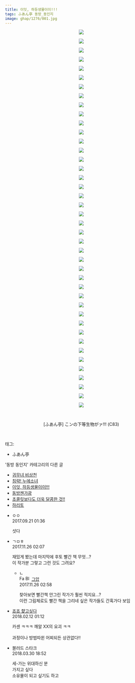 ```yaml
---
title: 이잇, 하등생물이이!!!
tags: ふあん亭 동방_동인지
image: ghap/1276/001.jpg
---
```

<div class="article">
<p style="text-align: center; clear: none; float: none;"><img src="{{ site.nasurl }}/ghap/1276/001.jpg"/></p>
<p style="text-align: center; clear: none; float: none;"><img src="{{ site.nasurl }}/ghap/1276/002.jpg"/></p>
<p style="text-align: center; clear: none; float: none;"><img src="{{ site.nasurl }}/ghap/1276/003.jpg"/></p>
<p style="text-align: center; clear: none; float: none;"><img src="{{ site.nasurl }}/ghap/1276/004.jpg"/></p>
<p style="text-align: center; clear: none; float: none;"><img src="{{ site.nasurl }}/ghap/1276/005.jpg"/></p>
<p style="text-align: center; clear: none; float: none;"><img src="{{ site.nasurl }}/ghap/1276/006.jpg"/></p>
<p style="text-align: center; clear: none; float: none;"><img src="{{ site.nasurl }}/ghap/1276/007.jpg"/></p>
<p style="text-align: center; clear: none; float: none;"><img src="{{ site.nasurl }}/ghap/1276/008.jpg"/></p>
<p style="text-align: center; clear: none; float: none;"><img src="{{ site.nasurl }}/ghap/1276/009.jpg"/></p>
<p style="text-align: center; clear: none; float: none;"><img src="{{ site.nasurl }}/ghap/1276/010.jpg"/></p>
<p style="text-align: center; clear: none; float: none;"><img src="{{ site.nasurl }}/ghap/1276/011.jpg"/></p>
<p style="text-align: center; clear: none; float: none;"><img src="{{ site.nasurl }}/ghap/1276/012.jpg"/></p>
<p style="text-align: center; clear: none; float: none;"><img src="{{ site.nasurl }}/ghap/1276/013.jpg"/></p>
<p style="text-align: center; clear: none; float: none;"><img src="{{ site.nasurl }}/ghap/1276/014.jpg"/></p>
<p style="text-align: center; clear: none; float: none;"><img src="{{ site.nasurl }}/ghap/1276/015.jpg"/></p>
<p style="text-align: center; clear: none; float: none;"><img src="{{ site.nasurl }}/ghap/1276/016.jpg"/></p>
<p style="text-align: center; clear: none; float: none;"><img src="{{ site.nasurl }}/ghap/1276/017.jpg"/></p>
<p style="text-align: center; clear: none; float: none;"><img src="{{ site.nasurl }}/ghap/1276/018.jpg"/></p>
<p style="text-align: center; clear: none; float: none;"><img src="{{ site.nasurl }}/ghap/1276/019.jpg"/></p>
<p style="text-align: center; clear: none; float: none;"><img src="{{ site.nasurl }}/ghap/1276/020.jpg"/></p>
<p style="text-align: center; clear: none; float: none;"><img src="{{ site.nasurl }}/ghap/1276/021.jpg"/></p>
<p style="text-align: center; clear: none; float: none;"><img src="{{ site.nasurl }}/ghap/1276/022.jpg"/></p>
<p style="text-align: center; clear: none; float: none;"><img src="{{ site.nasurl }}/ghap/1276/023.jpg"/></p>
<p style="text-align: center; clear: none; float: none;"><img src="{{ site.nasurl }}/ghap/1276/024.jpg"/></p>
<p style="text-align: center; clear: none; float: none;"><img src="{{ site.nasurl }}/ghap/1276/025.jpg"/></p>
<p style="text-align: center; clear: none; float: none;"><img src="{{ site.nasurl }}/ghap/1276/026.jpg"/></p>
<p style="text-align: center; clear: none; float: none;"><img src="{{ site.nasurl }}/ghap/1276/027.jpg"/></p>
<p style="text-align: center; clear: none; float: none;"><img src="{{ site.nasurl }}/ghap/1276/028.jpg"/></p>
<p style="text-align: center; clear: none; float: none;"><img src="{{ site.nasurl }}/ghap/1276/029.jpg"/></p>
<p style="text-align: center; clear: none; float: none;"><img src="{{ site.nasurl }}/ghap/1276/030.jpg"/></p>
<p style="text-align: center; clear: none; float: none;"><img src="{{ site.nasurl }}/ghap/1276/031.jpg"/></p>
<p style="text-align: center; clear: none; float: none;"><img src="{{ site.nasurl }}/ghap/1276/032.jpg"/></p>
<p style="text-align: center; clear: none; float: none;"><img src="{{ site.nasurl }}/ghap/1276/033.jpg"/></p>
<p style="text-align: center; clear: none; float: none;"><img src="{{ site.nasurl }}/ghap/1276/034.jpg"/></p>
<p style="text-align: center; clear: none; float: none;"><img src="{{ site.nasurl }}/ghap/1276/035.jpg"/></p>
<p style="text-align: center; clear: none; float: none;"><img src="{{ site.nasurl }}/ghap/1276/036.jpg"/></p>
<p style="text-align: center; clear: none; float: none;"><img src="{{ site.nasurl }}/ghap/1276/037.jpg"/></p>
<p style="text-align: center; clear: none; float: none;"><img src="{{ site.nasurl }}/ghap/1276/038.jpg"/></p>
<p style="text-align: center; clear: none; float: none;"><img src="{{ site.nasurl }}/ghap/1276/039.jpg"/></p>
<p style="text-align: center; clear: none; float: none;"><img src="{{ site.nasurl }}/ghap/1276/040.jpg"/></p>
<p style="text-align: center; clear: none; float: none;"><img src="{{ site.nasurl }}/ghap/1276/041.jpg"/></p>
<p style="text-align: center; clear: none; float: none;"><img src="{{ site.nasurl }}/ghap/1276/042.jpg"/></p>
<p style="text-align: center; clear: none; float: none;"><br/></p>
<p style="text-align: center; clear: none; float: none;">[ふあん亭] こンの下等生物がァ!!! (C83)</p>
<p><br/></p>
</div><div class="tagTrail">
<p>태그: </p>
<ul>
<li>ふあん亭</li>
</ul>
</div><div class="another">
<p>'동방 동인지' 카테고리의 다른 글</p>
<ul>
<li><a href="/2016-07-31-ghap_1279">귀무녀 비상천</a></li>
<li><a href="/2016-07-31-ghap_1277">침략! 누에소녀</a></li>
<li><a href="/2016-07-31-ghap_1276">이잇, 하등생물이이!!!</a></li>
<li><a href="/2016-07-31-ghap_1275">동방젠가광</a></li>
<li><a href="/2016-07-31-ghap_1273">초콜릿보다도 더욱 달콤한 것!!</a></li>
<li><a href="/2016-07-31-ghap_1272">하리토</a></li>
</ul>
</div><div class="cb_module cb_fluid">
<div class="cb_wrt cb_profile">
<div class="comment">
<ul>
<li class="cb_thumb_off" id="comment15087349">
<div class="cb_comment_area">
<div class="cb_info_area">
<div class="cb_section">
<span class="cb_nick_name">ㅇㅇ</span>
</div>
<div class="cb_section">
<span class="cb_date">2017.09.21 01:36 </span>
</div>
</div>
<div class="cb_dsc_comment">
<p class="cb_dsc">
											섯다
										</p>
</div>
</div></li>
<li class="cb_thumb_off" id="comment15137522">
<div class="cb_comment_area">
<div class="cb_info_area">
<div class="cb_section">
<span class="cb_nick_name">ㄱㅁㅎ</span>
</div>
<div class="cb_section">
<span class="cb_date">2017.11.26 02:07 </span>
</div>
</div>
<div class="cb_dsc_comment">
<p class="cb_dsc">
											재밌게 봤는데 마지막에 후토 빨간 책 무엇...?<br/>
이 작가분 그렇고 그런 것도 그려요?
										</p>
</div>
<ul>
<li class="cb_thumb_off" id="comment15137530">
<span class="cb_bu_subnode">ㄴ</span>
<div class="cb_comment_area">
<div class="cb_info_area">
<div class="cb_section">
<span class="cb_nick_name"><img alt="Favicon of https://ghaptouhou.tistory.com" height="16" onerror="this.onerror=null;this.parentNode.removeChild(this)" src="https://ghaptouhou.tistory.com/favicon.ico" width="16"/> <img alt="BlogIcon" height="16" onerror="this.parentNode.removeChild(this)" src="https://ghaptouhou.tistory.com/index.gif" width="16"/> <a href="https://ghaptouhou.tistory.com" onclick="return openLinkInNewWindow(this)"> 그압</a><span class="tistoryProfileLayerTrigger" onclick='TistoryProfile.show(event, this, {"title":"\uc800\uae30 \uc774\uac70 \ub098\uc911\uc5d0 \uc218\uc815 \uac00\ub2a5\ud558\ub098\uc694","url":"https:\/\/ghap.tistory.com","nickname":"\uadf8\uc555","items":[]}); return false;'></span></span>
</div>
<div class="cb_section">
<span class="cb_date">2017.11.26 02:58 </span>
</div>
</div>
<div class="cb_dsc_comment">
<p class="cb_dsc">
																찾아보면 빨간책 안그린 작가가 훨씬 적지요...?<br/>
이런 그림체로도 빨간 책을 그리네 싶은 작가들도 간혹가다 보임
															</p>
</div>
</div>
</li>
</ul>
</div></li>
<li class="cb_thumb_off" id="comment15197729">
<div class="cb_comment_area">
<div class="cb_info_area">
<div class="cb_section">
<span class="cb_nick_name"> <a href="http://aaa" onclick="return openLinkInNewWindow(this)">죠죠 햝고싶다</a></span>
</div>
<div class="cb_section">
<span class="cb_date">2018.02.12 01:12 </span>
</div>
</div>
<div class="cb_dsc_comment">
<p class="cb_dsc">
											카센 ㅋㅋㅋ 깨알 XX의 요괴 ㅋㅋ <br/>
<br/>
과정이나 방법따윈 어찌되든 상관없다!!
										</p>
</div>
</div></li>
<li class="cb_thumb_off" id="comment15230446">
<div class="cb_comment_area">
<div class="cb_info_area">
<div class="cb_section">
<span class="cb_nick_name">블러드 스타크</span>
</div>
<div class="cb_section">
<span class="cb_date">2018.03.30 18:52 </span>
</div>
</div>
<div class="cb_dsc_comment">
<p class="cb_dsc">
											세-가는 위대하신 분<br/>
가지고 싶다<br/>
소유물이 되고 싶기도 하고
										</p>
</div>
</div></li>
</ul>
</div>
</div><!-- commentList close -->
</div>